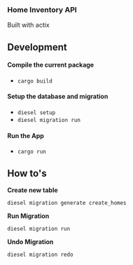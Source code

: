 ### Home Inventory API
Built with actix

## Development

#### Compile the current package
- ``cargo build``

#### Setup the database and migration

- ``diesel setup``
- ``diesel migration run``

#### Run the App

- ``cargo run``


## How to's

**Create new table**

``diesel migration generate create_homes``

**Run Migration**

``diesel migration run``

**Undo Migration**

``diesel migration redo``
